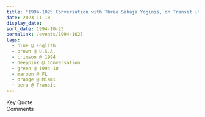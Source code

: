 ```yaml
---
title: "1994-1025 Conversation with Three Sahaja Yoginīs, on Transit (to New York City), Airport, Miami, FL, U.S.A."
date: 2023-11-18
display_date: 
sort_date: 1994-10-25
permalink: /events/1994-1025
tags:
  - blue @ English
  - brown @ U.S.A.
  - crimson @ 1994
  - deeppink @ Conversation
  - green @ 1994-10
  - maroon @ FL
  - orange @ Miami
  - peru @ Transit
---
```


<wave-list>
  <list-title color="green" width="75">Key Quote</list-title>
  <list-item color="BlanchedAlmond"  width="200"></list-item>
  <list-item color="Lavender"></list-item>
  <list-item color="BlanchedAlmond"></list-item>
</wave-list>

<br>

<wave-list>
  <list-title color="green" width="75">Comments</list-title>
  <list-item color="BlanchedAlmond"  width="200"></list-item>
  <list-item color="Lavender"></list-item>
  <list-item color="BlanchedAlmond"></list-item>
</wave-list>